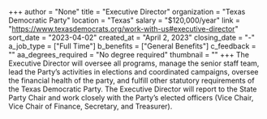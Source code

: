 +++
author = "None"
title = "Executive Director"
organization = "Texas Democratic Party"
location = "Texas"
salary = "$120,000/year"
link = "https://www.texasdemocrats.org/work-with-us#executive-director"
sort_date = "2023-04-02"
created_at = "April 2, 2023"
closing_date = "-"
a_job_type = ["Full Time"]
b_benefits = ["General Benefits"]
c_feedback = ""
aa_degrees_required = "No degree required"
thumbnail = ""
+++
The Executive Director will oversee all programs, manage the senior staff team, lead the Party’s activities in elections and coordinated campaigns, oversee the financial health of the party, and fulfill other statutory requirements of the Texas Democratic Party. The Executive Director will report to the State Party Chair and work closely with the Party’s elected officers (Vice Chair, Vice Chair of Finance, Secretary, and Treasurer).